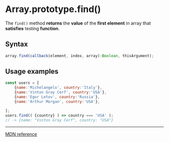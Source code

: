 # Array.prototype.find()

The `find()` method **returns** the **value** of the **first element** in array that **satisfies** testing **function**.

## Syntax
```js
array.find(callback(element, index, array):Boolean, thisArgument);
```

## Usage examples
```js
const users = [
    {name:'Michelangelo', country:'Italy'},
    {name:'Vinton Gray Cerf', country:'USA'},
    {name:'Egor Letov', country:'Russia'},
    {name:'Arthur Morgan', country:'USA'},

];
users.find(( {country} ) => country === 'USA' );
// -> {name: "Vinton Gray Cerf", country: "USA"}
```

---

[MDN reference](https://developer.mozilla.org/en-US/docs/Web/JavaScript/Reference/Global_Objects/Array/find)
